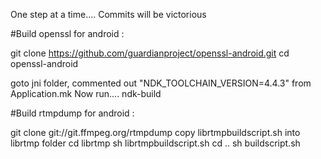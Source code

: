 One step at a time.... 
Commits will be victorious  

#Build openssl for android :

git clone https://github.com/guardianproject/openssl-android.git
cd openssl-android

goto jni folder, commented out "NDK_TOOLCHAIN_VERSION=4.4.3" from Application.mk
Now run....
ndk-build

#Build rtmpdump for android :

git clone git://git.ffmpeg.org/rtmpdump
copy librtmpbuildscript.sh into librtmp folder
cd librtmp
sh librtmpbuildscript.sh
cd ..
sh buildscript.sh
